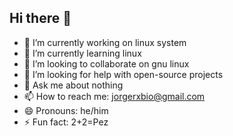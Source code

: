 ## Hi there 👋

- 🔭 I’m currently working on linux system
- 🌱 I’m currently learning linux
- 👯 I’m looking to collaborate on gnu linux
- 🤔 I’m looking for help with open-source projects
- 💬 Ask me about nothing
- 📫 How to reach me: jorgerxbio@gmail.com
- 😄 Pronouns: he/him
- ⚡ Fun fact: 2+2=Pez
<!--
**jorgerxbio/jorgerxbio** is a ✨ _special_ ✨ repository because its `README.md` (this file) appears on your GitHub profile.

Here are some ideas to get you started:

- 🔭 I’m currently working on ...
- 🌱 I’m currently learning ...
- 👯 I’m looking to collaborate on ...
- 🤔 I’m looking for help with ...
- 💬 Ask me about ...
- 📫 How to reach me: ...
- 😄 Pronouns: ...
- ⚡ Fun fact: ...
-->
